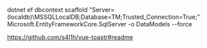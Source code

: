 dotnet ef dbcontext scaffold "Server=(localdb)\MSSQLLocalDB;Database=TM;Trusted_Connection=True;" Microsoft.EntityFrameworkCore.SqlServer -o DataModels --force

https://github.com/s4l1h/vue-toastr#readme